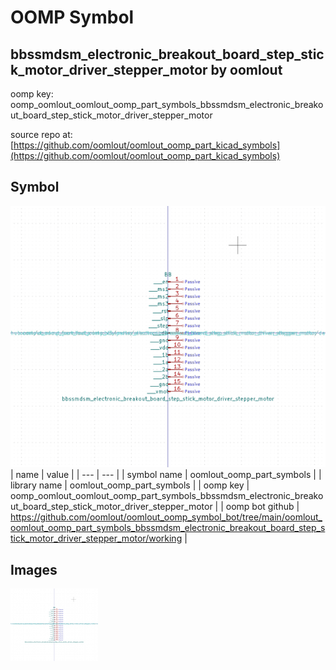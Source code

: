 # OOMP Symbol  
## bbssmdsm_electronic_breakout_board_step_stick_motor_driver_stepper_motor  by oomlout  
  
oomp key: oomp_oomlout_oomlout_oomp_part_symbols_bbssmdsm_electronic_breakout_board_step_stick_motor_driver_stepper_motor  
  
source repo at: [https://github.com/oomlout/oomlout_oomp_part_kicad_symbols](https://github.com/oomlout/oomlout_oomp_part_kicad_symbols)  
## Symbol  
  
[![working.png](working_600.png)](working.png)  
| name | value | 
| --- | --- | 
| symbol name | oomlout_oomp_part_symbols | 
| library name | oomlout_oomp_part_symbols | 
| oomp key | oomp_oomlout_oomlout_oomp_part_symbols_bbssmdsm_electronic_breakout_board_step_stick_motor_driver_stepper_motor | 
| oomp bot github | https://github.com/oomlout/oomlout_oomp_symbol_bot/tree/main/oomlout_oomlout_oomp_part_symbols_bbssmdsm_electronic_breakout_board_step_stick_motor_driver_stepper_motor/working | 
## Images  
  
[![working.png](working_140.png)](working.png)  
